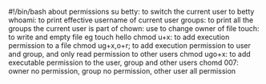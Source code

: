 #!/bin/bash
about permissions
su betty: to switch the current user to betty
whoami: to print effective username of current user
groups: to print all the groups the current user is part of
chown: use to change owner of file
touch: to write and empty file eg touch hello
chmod u+x: to add execution permission to a file
chmod ug+x,o+r; to add execution permission to user and group, and only read permission to other users
chmod ugo+x: to add executable permission to the user, group and other users
chomd 007: owner no permission, group no permission, other user  all permission 
